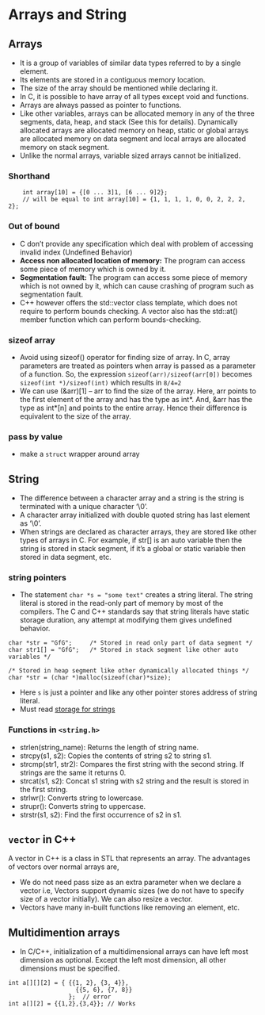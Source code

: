 # Arrays and String

## Arrays

- It is a group of variables of similar data types referred to by a single element.
- Its elements are stored in a contiguous memory location.
- The size of the array should be mentioned while declaring it.
- In C, it is possible to have array of all types except void and functions.
- Arrays are always passed as pointer to functions.
- Like other variables, arrays can be allocated memory in any of the three segments, data, heap, and stack (See this for details). Dynamically allocated arrays are allocated memory on heap, static or global arrays are allocated memory on data segment and local arrays are allocated memory on stack segment.
- Unlike the normal arrays, variable sized arrays cannot be initialized. 

### Shorthand
``` 
    int array[10] = {[0 ... 3]1, [6 ... 9]2}; 
    // will be equal to int array[10] = {1, 1, 1, 1, 0, 0, 2, 2, 2, 2};
```

### Out of bound
- C don’t provide any specification which deal with problem of accessing invalid index (Undefined Behavior)
- **Access non allocated location of memory:** The program can access some piece of memory which is owned by it.
- **Segmentation fault:** The program can access some piece of memory which is not owned by it, which can cause crashing of program such as segmentation fault.
- C++ however offers the std::vector class template, which does not require to perform bounds checking. A vector also has the std::at() member function which can perform bounds-checking.

### sizeof array
- Avoid using sizeof() operator for finding size of array. In C, array parameters are treated as pointers when array is passed as a parameter of a function. So, the expression `sizeof(arr)/sizeof(arr[0])` becomes `sizeof(int *)/sizeof(int)` which results in `8/4=2`
- We can use (&arr)[1] – arr to find the size of the array. Here, arr points to the first element of the array and has the type as int*. And, &arr has the type as int*[n] and points to the entire array. Hence their difference is equivalent to the size of the array.

### pass by value
- make a `struct` wrapper around array

## String

- The difference between a character array and a string is the string is terminated with a unique character ‘\0’.
- A character array initialized with double quoted string has last element as ‘\0’.
- When strings are declared as character arrays, they are stored like other types of arrays in C. For example, if str[] is an auto variable then the string is stored in stack segment, if it’s a global or static variable then stored in data segment, etc.

### string pointers
- The statement `char *s = "some text"` creates a string literal. The string literal is stored in the read-only part of memory by most of the compilers. The C and C++ standards say that string literals have static storage duration, any attempt at modifying them gives undefined behavior. 
```
char *str = "GfG";     /* Stored in read only part of data segment */
char str1[] = "GfG";   /* Stored in stack segment like other auto variables */

/* Stored in heap segment like other dynamically allocated things */
char *str = (char *)malloc(sizeof(char)*size);    
```

- Here `s` is just a pointer and like any other pointer stores address of string literal. 
- Must read [storage for strings](https://www.geeksforgeeks.org/storage-for-strings-in-c/)


### Functions in `<string.h>`

- strlen(string_name):	Returns the length of string name.
- strcpy(s1, s2):	Copies the contents of string s2 to string s1.
- strcmp(str1, str2):	Compares the first string with the second string. If strings are the same it returns 0.
- strcat(s1, s2):	Concat s1 string with s2 string and the result is stored in the first string.
- strlwr():	Converts string to lowercase.
- strupr():	Converts string to uppercase.
- strstr(s1, s2):	Find the first occurrence of s2 in s1.
## `vector` in C++
A vector in C++ is a class in STL that represents an array. The advantages of vectors over normal arrays are, 

- We do not need pass size as an extra parameter when we declare a vector i.e, Vectors support dynamic sizes (we do not have to specify size of a vector initially). We can also resize a vector.
- Vectors have many in-built functions like removing an element, etc.

## Multidimention arrays

- In C/C++, initialization of a multidimensional arrays can have left most dimension as optional. Except the left most dimension, all other dimensions must be specified. 
```
int a[][][2] = { {{1, 2}, {3, 4}}, 
                   {{5, 6}, {7, 8}}
                 };  // error
int a[][2] = {{1,2},{3,4}}; // Works
```